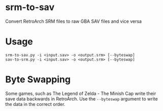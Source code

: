 # srm-to-sav
Convert RetroArch SRM files to raw GBA SAV files and vice versa

# Usage
```
srm-to-sav.py -i <input.sav> -o <output.srm> [--byteswap]
sav-to-srm.py -i <input.sav> -o <output.srm> [--byteswap]
```

# Byte Swapping
Some games, such as The Legend of Zelda - The Minish Cap write their save data backwards in RetroArch.
Use the `--byteswap` argument to write the data in the correct order.